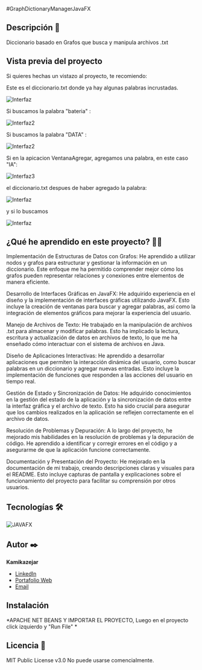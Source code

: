 #GraphDictionaryManagerJavaFX

## Descripción 📑

Diccionario basado en Grafos que busca y manipula archivos .txt

## Vista previa del proyecto
Si quieres hechas un vistazo al proyecto, te recomiendo:

Este es el diccionario.txt donde ya hay algunas palabras incrustadas.

![Interfaz](assets/img/Screenshot_1.png)

Si buscamos la palabra "bateria" :

![Interfaz2](assets/img/bateria.png)

Si buscamos la palabra "DATA" :

![Interfaz2](assets/img/data.png)

Si en la apicacion VentanaAgregar, agregamos una palabra, en este caso "IA":

![Interfaz3](assets/img/ia.png)

el diccionario.txt despues de haber agregado la palabra:

![Interfaz](assets/img/ia2.png)

y si lo buscamos 

![Interfaz](assets/img/ia3.png)


## ¿Qué he aprendido en este proyecto? 🙇🏻 

Implementación de Estructuras de Datos con Grafos: He aprendido a utilizar nodos y grafos para estructurar y gestionar la información en un diccionario. Este enfoque me ha permitido comprender mejor cómo los grafos pueden representar relaciones y conexiones entre elementos de manera eficiente.

Desarrollo de Interfaces Gráficas en JavaFX: He adquirido experiencia en el diseño y la implementación de interfaces gráficas utilizando JavaFX. Esto incluye la creación de ventanas para buscar y agregar palabras, así como la integración de elementos gráficos para mejorar la experiencia del usuario.

Manejo de Archivos de Texto: He trabajado en la manipulación de archivos .txt para almacenar y modificar palabras. Esto ha implicado la lectura, escritura y actualización de datos en archivos de texto, lo que me ha enseñado cómo interactuar con el sistema de archivos en Java.

Diseño de Aplicaciones Interactivas: He aprendido a desarrollar aplicaciones que permiten la interacción dinámica del usuario, como buscar palabras en un diccionario y agregar nuevas entradas. Esto incluye la implementación de funciones que responden a las acciones del usuario en tiempo real.

Gestión de Estado y Sincronización de Datos: He adquirido conocimientos en la gestión del estado de la aplicación y la sincronización de datos entre la interfaz gráfica y el archivo de texto. Esto ha sido crucial para asegurar que los cambios realizados en la aplicación se reflejen correctamente en el archivo de datos.

Resolución de Problemas y Depuración: A lo largo del proyecto, he mejorado mis habilidades en la resolución de problemas y la depuración de código. He aprendido a identificar y corregir errores en el código y a asegurarme de que la aplicación funcione correctamente.

Documentación y Presentación del Proyecto: He mejorado en la documentación de mi trabajo, creando descripciones claras y visuales para el README. Esto incluye capturas de pantalla y explicaciones sobre el funcionamiento del proyecto para facilitar su comprensión por otros usuarios.


## Tecnologías 🛠
<!-- Iconos sacados de: https://github.com/hendrasob/badges/blob/master/README.md y https://github.com/alexandresanlim/Badges4-README.md-Profile -->
<img src="https://upload.wikimedia.org/wikipedia/en/c/cc/JavaFX_Logo.png" alt="JAVAFX">


## Autor ✒️
**Kamikazejar**

* <a href="https://www.linkedin.com/in/rodrigocarmonah/" target="_blank">LinkedIn</a>
* <a href="https://rodrigocarmonaherrera.com/" target="_blank">Portafolio Web</a>
* [Email](mailto:rcarmonah@outlook.com)

  
## Instalación 
*APACHE NET BEANS Y IMPORTAR EL PROYECTO, Luego en el proyecto click izquierdo y "Run File" *
  
## Licencia 📄
MIT Public License v3.0
No puede usarse comencialmente.
